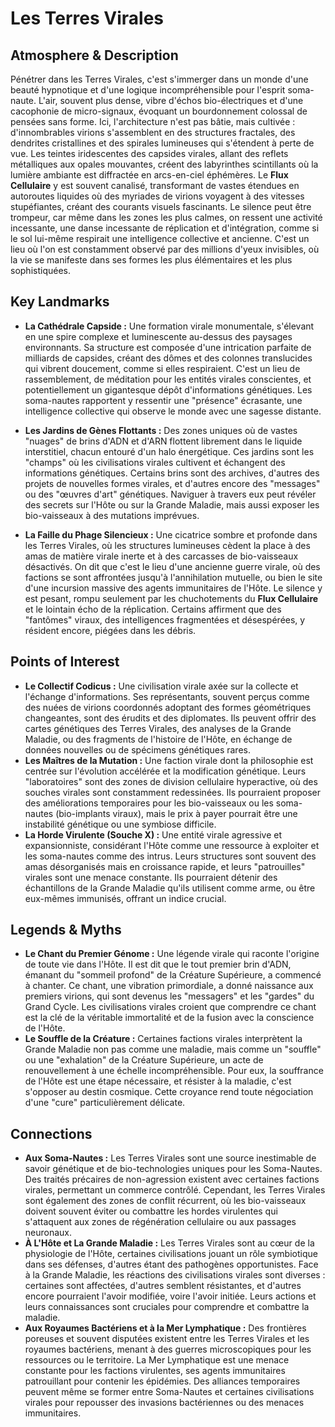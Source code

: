 # Les Terres Virales

## Atmosphere & Description
Pénétrer dans les Terres Virales, c'est s'immerger dans un monde d'une beauté hypnotique et d'une logique incompréhensible pour l'esprit soma-naute. L'air, souvent plus dense, vibre d'échos bio-électriques et d'une cacophonie de micro-signaux, évoquant un bourdonnement colossal de pensées sans forme. Ici, l'architecture n'est pas bâtie, mais cultivée : d'innombrables virions s'assemblent en des structures fractales, des dendrites cristallines et des spirales lumineuses qui s'étendent à perte de vue. Les teintes iridescentes des capsides virales, allant des reflets métalliques aux opales mouvantes, créent des labyrinthes scintillants où la lumière ambiante est diffractée en arcs-en-ciel éphémères. Le **Flux Cellulaire** y est souvent canalisé, transformant de vastes étendues en autoroutes liquides où des myriades de virions voyagent à des vitesses stupéfiantes, créant des courants visuels fascinants. Le silence peut être trompeur, car même dans les zones les plus calmes, on ressent une activité incessante, une danse incessante de réplication et d'intégration, comme si le sol lui-même respirait une intelligence collective et ancienne. C'est un lieu où l'on est constamment observé par des millions d'yeux invisibles, où la vie se manifeste dans ses formes les plus élémentaires et les plus sophistiquées.

## Key Landmarks

*   **La Cathédrale Capside :** Une formation virale monumentale, s'élevant en une spire complexe et luminescente au-dessus des paysages environnants. Sa structure est composée d'une intrication parfaite de milliards de capsides, créant des dômes et des colonnes translucides qui vibrent doucement, comme si elles respiraient. C'est un lieu de rassemblement, de méditation pour les entités virales conscientes, et potentiellement un gigantesque dépôt d'informations génétiques. Les soma-nautes rapportent y ressentir une "présence" écrasante, une intelligence collective qui observe le monde avec une sagesse distante.

*   **Les Jardins de Gènes Flottants :** Des zones uniques où de vastes "nuages" de brins d'ADN et d'ARN flottent librement dans le liquide interstitiel, chacun entouré d'un halo énergétique. Ces jardins sont les "champs" où les civilisations virales cultivent et échangent des informations génétiques. Certains brins sont des archives, d'autres des projets de nouvelles formes virales, et d'autres encore des "messages" ou des "œuvres d'art" génétiques. Naviguer à travers eux peut révéler des secrets sur l'Hôte ou sur la Grande Maladie, mais aussi exposer les bio-vaisseaux à des mutations imprévues.

*   **La Faille du Phage Silencieux :** Une cicatrice sombre et profonde dans les Terres Virales, où les structures lumineuses cèdent la place à des amas de matière virale inerte et à des carcasses de bio-vaisseaux désactivés. On dit que c'est le lieu d'une ancienne guerre virale, où des factions se sont affrontées jusqu'à l'annihilation mutuelle, ou bien le site d'une incursion massive des agents immunitaires de l'Hôte. Le silence y est pesant, rompu seulement par les chuchotements du **Flux Cellulaire** et le lointain écho de la réplication. Certains affirment que des "fantômes" viraux, des intelligences fragmentées et désespérées, y résident encore, piégées dans les débris.

## Points of Interest

*   **Le Collectif Codicus :** Une civilisation virale axée sur la collecte et l'échange d'informations. Ses représentants, souvent perçus comme des nuées de virions coordonnés adoptant des formes géométriques changeantes, sont des érudits et des diplomates. Ils peuvent offrir des cartes génétiques des Terres Virales, des analyses de la Grande Maladie, ou des fragments de l'histoire de l'Hôte, en échange de données nouvelles ou de spécimens génétiques rares.
*   **Les Maîtres de la Mutation :** Une faction virale dont la philosophie est centrée sur l'évolution accélérée et la modification génétique. Leurs "laboratoires" sont des zones de division cellulaire hyperactive, où des souches virales sont constamment redessinées. Ils pourraient proposer des améliorations temporaires pour les bio-vaisseaux ou les soma-nautes (bio-implants viraux), mais le prix à payer pourrait être une instabilité génétique ou une symbiose difficile.
*   **La Horde Virulente (Souche X) :** Une entité virale agressive et expansionniste, considérant l'Hôte comme une ressource à exploiter et les soma-nautes comme des intrus. Leurs structures sont souvent des amas désorganisés mais en croissance rapide, et leurs "patrouilles" virales sont une menace constante. Ils pourraient détenir des échantillons de la Grande Maladie qu'ils utilisent comme arme, ou être eux-mêmes immunisés, offrant un indice crucial.

## Legends & Myths

*   **Le Chant du Premier Génome :** Une légende virale qui raconte l'origine de toute vie dans l'Hôte. Il est dit que le tout premier brin d'ADN, émanant du "sommeil profond" de la Créature Supérieure, a commencé à chanter. Ce chant, une vibration primordiale, a donné naissance aux premiers virions, qui sont devenus les "messagers" et les "gardes" du Grand Cycle. Les civilisations virales croient que comprendre ce chant est la clé de la véritable immortalité et de la fusion avec la conscience de l'Hôte.
*   **Le Souffle de la Créature :** Certaines factions virales interprètent la Grande Maladie non pas comme une maladie, mais comme un "souffle" ou une "exhalation" de la Créature Supérieure, un acte de renouvellement à une échelle incompréhensible. Pour eux, la souffrance de l'Hôte est une étape nécessaire, et résister à la maladie, c'est s'opposer au destin cosmique. Cette croyance rend toute négociation d'une "cure" particulièrement délicate.

## Connections

*   **Aux Soma-Nautes :** Les Terres Virales sont une source inestimable de savoir génétique et de bio-technologies uniques pour les Soma-Nautes. Des traités précaires de non-agression existent avec certaines factions virales, permettant un commerce contrôlé. Cependant, les Terres Virales sont également des zones de conflit récurrent, où les bio-vaisseaux doivent souvent éviter ou combattre les hordes virulentes qui s'attaquent aux zones de régénération cellulaire ou aux passages neuronaux.
*   **À L'Hôte et La Grande Maladie :** Les Terres Virales sont au cœur de la physiologie de l'Hôte, certaines civilisations jouant un rôle symbiotique dans ses défenses, d'autres étant des pathogènes opportunistes. Face à la Grande Maladie, les réactions des civilisations virales sont diverses : certaines sont affectées, d'autres semblent résistantes, et d'autres encore pourraient l'avoir modifiée, voire l'avoir initiée. Leurs actions et leurs connaissances sont cruciales pour comprendre et combattre la maladie.
*   **Aux Royaumes Bactériens et à la Mer Lymphatique :** Des frontières poreuses et souvent disputées existent entre les Terres Virales et les royaumes bactériens, menant à des guerres microscopiques pour les ressources ou le territoire. La Mer Lymphatique est une menace constante pour les factions virulentes, ses agents immunitaires patrouillant pour contenir les épidémies. Des alliances temporaires peuvent même se former entre Soma-Nautes et certaines civilisations virales pour repousser des invasions bactériennes ou des menaces immunitaires.
